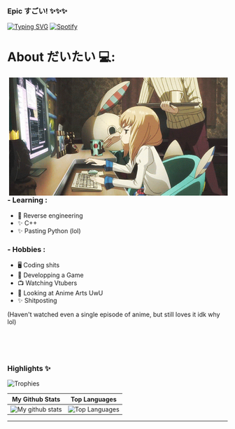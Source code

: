 ### Epic すごい! ✨✨✨
[![Typing SVG](https://readme-typing-svg.herokuapp.com?color=%2336BCF7&lines=%22Every+time+is+the+perfect+time.%22)](https://git.io/typing-svg)
[![Spotify](https://novatorem.vercel.app/api/spotify)](https://open.spotify.com/track/0t3ZvGKlmYmVsDzBJAXK8C?si=633450975dfb4998)

# About だいたい 💻:

<img hight="400" width="500" alt="GIF" align="right" src="https://github.com/PixelGM/PixelGM/blob/main/assets/angery.gif">

### - Learning :
- 🔧 Reverse engineering
- ✨ C++
- ✨ Pasting Python (lol)

### - Hobbies : 
- 🖥️ Coding shits
- 🎲 Developping a Game
- 📺 Watching Vtubers
- 🎨 Looking at Anime Arts UwU
- ✨ Shitposting

(Haven't watched even a single episode of anime, but still loves it idk why lol)

</br>
</br>
</br>

### Highlights ✨

![Trophies](https://github-profile-trophy.vercel.app/?username=danielkrupinski&theme=darkhub&column=5&margin-w=15&margin-h=15)



|                                                 My Github Stats                                                 |                                                      Top Languages                                                      |
| :-------------------------------------------------------------------------------------------------------------: | :---------------------------------------------------------------------------------------------------------------------: |
| ![My github stats](https://github-readme-stats.vercel.app/api?username=PixelGM&show_icons=true&theme=radical) | ![Top Languages](https://github-readme-stats.vercel.app/api/top-langs/?username=PixelGM&layout=compact&theme=radical) |

---
